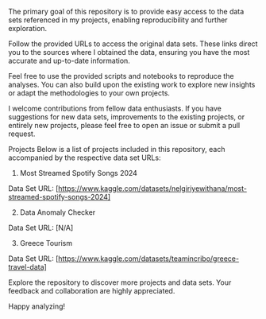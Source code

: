 The primary goal of this repository is to provide easy access to the data sets referenced in my projects, enabling reproducibility and further exploration.

Follow the provided URLs to access the original data sets. These links direct you to the sources where I obtained the data, ensuring you have the most accurate and up-to-date information.

Feel free to use the provided scripts and notebooks to reproduce the analyses. You can also build upon the existing work to explore new insights or adapt the methodologies to your own projects.

I welcome contributions from fellow data enthusiasts. If you have suggestions for new data sets, improvements to the existing projects, or entirely new projects, please feel free to open an issue or submit a pull request.

Projects
Below is a list of projects included in this repository, each accompanied by the respective data set URLs:

1. Most Streamed Spotify Songs 2024

Data Set URL: [https://www.kaggle.com/datasets/nelgiriyewithana/most-streamed-spotify-songs-2024]

2. Data Anomaly Checker

Data Set URL: [N/A]

3. Greece Tourism

Data Set URL: [https://www.kaggle.com/datasets/teamincribo/greece-travel-data]

Explore the repository to discover more projects and data sets. Your feedback and collaboration are highly appreciated.

Happy analyzing!
